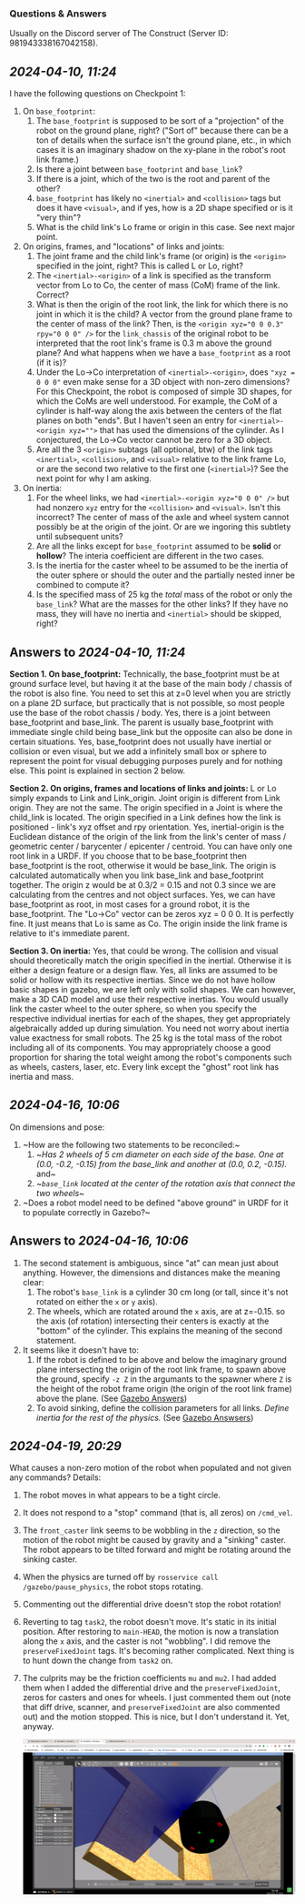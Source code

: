 ### Questions & Answers

Usually on the Discord server of The Construct (Server ID: 981943338167042158).

## _2024-04-10, 11:24_
I have the following questions on Checkpoint 1:
1. On `base_footprint`:
   1. The `base_footprint` is supposed to be sort of a "projection" of the robot on the ground plane, right? ("Sort of" because there can be a ton of details when the surface isn't the ground plane, etc., in which cases it is an imaginary shadow on the xy-plane in the robot's root link frame.)
   2. Is there a joint between `base_footprint` and `base_link`?
   3. If there is a joint, which of the two is the root and parent of the other?
   4. `base_footprint` has likely no `<inertial>` and `<collision>` tags but does it have `<visual>`, and if yes, how is a 2D shape specified or is it "very thin"?
   5. What is the child link's Lo frame or origin in this case. See next major point.
2. On origins, frames, and "locations" of links and joints:
   1. The joint frame and the child link's frame (or origin) is the `<origin>` specified in the joint, right? This is called L or Lo, right?
   2. The `<inertial>-<origin>` of a link is specified as the transform vector from Lo to Co, the center of mass (CoM) frame of the link. Correct?
   3. What is then the origin of the root link, the link for which there is no joint in which it is the child? A vector from the ground plane frame to the center of mass of the link? Then, is the `<origin xyz="0 0 0.3" rpy="0 0 0" />` for the `link_chassis` of the original robot to be interpreted that the root link's frame is 0.3 m above the ground plane? And what happens when we have a `base_footprint` as a root (if it is)?
   4. Under the Lo->Co interpretation of `<inertial>-<origin>`, does `"xyz = 0 0 0"` even make sense for a 3D object with non-zero dimensions? For this Checkpoint, the robot is composed of simple 3D shapes, for which the CoMs are well understood. For example, the CoM of a cylinder is half-way  along the axis between the centers of the flat planes on both "ends". But I haven't seen an entry for `<inertial>-<origin xyz="">` that has used the dimensions of the cylinder. As I conjectured, the Lo->Co vector cannot be zero for a 3D object.
   5. Are all the 3 `<origin>` subtags (all optional, btw) of the link tags `<inertial>`, `<collision>`, and `<visual>` relative to the link frame Lo, or are the second two relative to the first one (`<inertial>`)? See the next point for why I am asking.
3. On inertia:
   1. For the wheel links, we had `<inertial>-<origin xyz="0 0 0" />` but had nonzero `xyz` entry for the `<collision>` and `<visual>`. Isn't this incorrect? The center of mass of the axle and wheel system cannot possibly be at the origin of the joint. Or are we ingoring this subtlety until subsequent units?
   2. Are all the links except for `base_footprint` assumed to be **solid** or **hollow**? The interia coefficient are different in the two cases.
   3. Is the inertia for the caster wheel to be assumed to be the inertia of the outer sphere or should the outer and the partially nested inner be combined to compute it?
   4. Is the specified mass of 25 kg the _total_ mass of the robot or only the `base_link`? What are the masses for the other links? If they have no mass, they will have no inertia and `<inertial>` should be skipped, right?

## Answers to _2024-04-10, 11:24_

**Section 1. On base_footprint:**
Technically, the base_footprint must be at ground surface level, but having it at the base of the main body / chassis of the robot is also fine. You need to set this at z=0 level when you are strictly on a plane 2D surface, but practically that is not possible, so most people use the base of the robot chassis / body.
Yes, there is a joint between base_footprint and base_link.
The parent is usually base_footprint with immediate single child being base_link but the opposite can also be done in certain situations.
Yes, base_footprint does not usually have inertial or collision or even visual, but we add a infinitely small box or sphere to represent the point for visual debugging purposes purely and for nothing else.
This point is explained in section 2 below.
 
**Section 2. On origins, frames and locations of links and joints:**
L or Lo simply expands to Link and Link_origin. Joint origin is different from Link origin. They are not the same. The origin specified in a Joint is where the child_link is located. The origin specified in a Link defines how the link is positioned - link's xyz offset and rpy orientation.
Yes, inertial-origin is the Euclidean distance of the origin of the link from the link's center of mass / geometric center / barycenter / epicenter / centroid.
You can have only one root link in a URDF. If you choose that to be base_footprint then base_footprint is the root, otherwise it would be base_link. The origin is calculated automatically when you link base_link and base_footprint together. The origin z would be at 0.3/2 = 0.15 and not 0.3 since we are calculating from the centres and not object surfaces. Yes, we can have base_footprint as root, in most cases for a ground robot, it is the base_footprint.
The "Lo->Co" vector can be zeros xyz = 0 0 0. It is perfectly fine. It just means that Lo is same as Co.
The origin inside the link frame is relative to it's immediate parent.
 
**Section 3. On inertia:**
Yes, that could be wrong. The collision and visual should theoretically match the origin specified in the inertial. Otherwise it is either a design feature or a design flaw.
Yes, all links are assumed to be solid or hollow with its respective inertias. Since we do not have hollow basic shapes in gazebo, we are left only with solid shapes. We can however, make a 3D CAD model and use their respective inertias.
You would usually link the caster wheel to the outer sphere, so when you specify the respective individual inertias for each of the shapes, they get appropriately algebraically added up during simulation. You need not worry about inertia value exactness for small robots.
The 25 kg is the total mass of the robot including all of its components. You may appropriately choose a good proportion for sharing the total weight among the robot's components such as wheels, casters, laser, etc. Every link except the "ghost" root link has inertia and mass.

## _2024-04-16, 10:06_

On dimensions and pose:
1. ~How are the following two statements to be reconciled:~
   1. ~_Has 2 wheels of 5 cm diameter on each side of the base. One at (0.0, -0.2, -0.15) from the base_link and another at (0.0, 0.2, -0.15)._ and~
   2. ~_`base_link` located at the center of the rotation axis that connect the two wheels_~
2. ~Does a robot model need to be defined "above ground" in URDF for it to populate correctly in Gazebo?~


## Answers to _2024-04-16, 10:06_
1. The second statement is ambiguous, since "at" can mean just about anything. However, the dimensions and distances make the meaning clear:
   1. The robot's `base_link` is a cylinder 30 cm long (or tall, since it's not rotated on either the `x` or `y` axis).
   2. The wheels, which are rotated around the `x` axis, are at z=-0.15. so the axis (of rotation) intersecting their centers is exactly at the "bottom" of the cylinder. This explains the meaning of the second statement.
2. It seems like it doesn't have to:
   1. If the robot is defined to be above and below the imaginary ground plane intersecting the origin of the root link frame, to spawn above the ground, specify `-z Z` in the argumants to the spawner where `Z` is the height of the robot frame origin (the origin of the root link frame) above the plane. (See [Gazebo Answers](https://answers.gazebosim.org//question/24436/how-to-specify-urdf-link-which-attaches-to-world-ground/))
   2. To avoid sinking, define the collision parameters for all links. _Define inertia for the rest of the physics._ (See [Gazebo Answsers](https://answers.gazebosim.org//question/24436/how-to-specify-urdf-link-which-attaches-to-world-ground/))


## _2024-04-19, 20:29_

What causes a non-zero motion of the robot when populated and not given any commands? Details:
1. The robot moves in what appears to be a tight circle.
2. It does not respond to a "stop" command (that is, all zeros) on `/cmd_vel`.
3. The `front_caster` link seems to be wobbling in the `z` direction, so the motion of the robot might be caused by gravity and a "sinking" caster. The robot appears to be tilted forward and might be rotating around the sinking caster.
4. When the physics are turned off by `rosservice call /gazebo/pause_physics`, the robot stops rotating.
5. Commenting out the differential drive doesn't stop the robot rotation!
6. Reverting to tag `task2`, the robot doesn't move. It's static in its initial position. After restoring to `main-HEAD`, the motion is now a translation along the `x` axis, and the caster is not "wobbling". I did remove the `preserveFixedJoint` tags. It's becoming rather complicated. Next thing is to hunt down the change from `task2` on.
7. The culprits may be the friction coefficients `mu` and `mu2`. I had added them when I added the differential drive and the `preserveFixedJoint`, zeros for casters and ones for wheels. I just commented them out (note that diff drive, scanner, and `preserveFixedJoint` are also commented out) and the motion stopped. This is nice, but I don't understand it. Yet, anyway.
   
   ![Sinking caster and rotating robot](assets/Part-3-unwanted-motion.png)  
